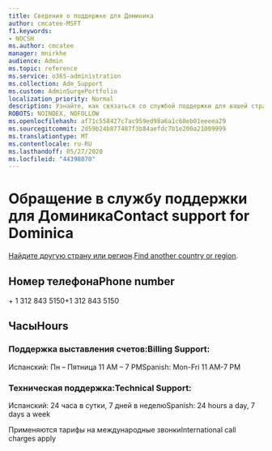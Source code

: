 ```yaml
---
title: Сведения о поддержке для Доминика
author: cmcatee-MSFT
f1.keywords:
- NOCSH
ms.author: cmcatee
manager: mnirkhe
audience: Admin
ms.topic: reference
ms.service: o365-administration
ms.collection: Adm_Support
ms.custom: AdminSurgePortfolio
localization_priority: Normal
description: Узнайте, как связаться со службой поддержки для вашей страны или региона.
ROBOTS: NOINDEX, NOFOLLOW
ms.openlocfilehash: af71c558427c7ac959ed98a6a1c60eb01eeeea29
ms.sourcegitcommit: 2d59b24b877487f3b84aefdc7b1e200a21009999
ms.translationtype: MT
ms.contentlocale: ru-RU
ms.lasthandoff: 05/27/2020
ms.locfileid: "44398070"
---
```

# <a name="contact-support-for-dominica"></a><span data-ttu-id="9f420-103">Обращение в службу поддержки для Доминика</span><span class="sxs-lookup"><span data-stu-id="9f420-103">Contact support for Dominica</span></span>

<span data-ttu-id="9f420-104">[Найдите другую страну или регион](../contact-support-for-business-products.md).</span><span class="sxs-lookup"><span data-stu-id="9f420-104">[Find another country or region](../contact-support-for-business-products.md).</span></span>

## <a name="phone-number"></a><span data-ttu-id="9f420-105">Номер телефона</span><span class="sxs-lookup"><span data-stu-id="9f420-105">Phone number</span></span>
<span data-ttu-id="9f420-106">+ 1 312 843 5150</span><span class="sxs-lookup"><span data-stu-id="9f420-106">+1 312 843 5150</span></span>

## <a name="hours"></a><span data-ttu-id="9f420-107">Часы</span><span class="sxs-lookup"><span data-stu-id="9f420-107">Hours</span></span>
### <a name="billing-support"></a><span data-ttu-id="9f420-108">Поддержка выставления счетов:</span><span class="sxs-lookup"><span data-stu-id="9f420-108">Billing Support:</span></span>

<span data-ttu-id="9f420-109">Испанский: Пн – Пятница 11 AM – 7 PM</span><span class="sxs-lookup"><span data-stu-id="9f420-109">Spanish: Mon-Fri 11 AM-7 PM</span></span>

### <a name="technical-support"></a><span data-ttu-id="9f420-110">Техническая поддержка:</span><span class="sxs-lookup"><span data-stu-id="9f420-110">Technical Support:</span></span>

<span data-ttu-id="9f420-111">Испанский: 24 часа в сутки, 7 дней в неделю</span><span class="sxs-lookup"><span data-stu-id="9f420-111">Spanish: 24 hours a day, 7 days a week</span></span>

<span data-ttu-id="9f420-112">Применяются тарифы на международные звонки</span><span class="sxs-lookup"><span data-stu-id="9f420-112">International call charges apply</span></span>
